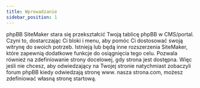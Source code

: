 ```yaml
---
title: Wprowadzanie
sidebar_position: 1
---
```


phpBB SiteMaker stara się przekształcić Twoją tablicę phpBB w CMS/portal. Czyni to, dostarczając Ci bloki i menu, aby pomóc Ci dostosować swoją witrynę do swoich potrzeb. Istnieją lub będą inne rozszerzenia SiteMaker, które zapewnią dodatkowe funkcje do osiągnięcia tego celu. Pozwala również na zdefiniowanie strony docelowej, gdy strona jest dostępna. Więc jeśli nie chcesz, aby odwiedzający na Twojej stronie natychmiast zobaczyli forum phpBB kiedy odwiedzają stronę www. nasza strona.com, możesz zdefiniować własną stronę startową.
